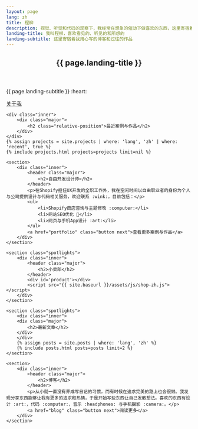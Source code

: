 ```yaml
---
layout: page
lang: zh
title: 程柳
description: 视觉、听觉和代码的观察下，我经常在想象的催动下做喜欢的东西，这里寄宿着用心写的博客和过往的作品。
landing-title: 我叫程柳，喜欢看见的、听见的和所想的
landing-subtitle: 这里寄宿着我用心写的博客和过往的作品
---
```


<section id="banner" class="index major">
	<div class="inner">
		<header class="major">
			<h1>{{ page.landing-title }}</h1>
		</header>
		<div class="content">
			<p>{{ page.landing-subtitle }} :heart:</p>
			<a href="about" class="button next scrolly">关于我</a>
		</div>
	</div>
</section>

<div class="main">

    <div class="inner">
        <div class="major">
            <h2 class="relative-position">最近案例与作品</h2>
        </div>
    </div>
    {% assign projects = site.projects | where: 'lang', 'zh' | where: 'recent', true %}
    {% include projects.html projects=projects limit=nil %}

    <section>
        <div class="inner">
            <header class="major">
                <h2>自由开发设计师</h2>
            </header>
            <p>在Shopify担任UX开发的全职工作外，我在空闲时间以自由职业者的身份为个人与公司提供设计与代码相关服务，欢迎联系 :wink:，目前包括：</p>
            <ul>
                <li>Shopify商店咨询与主题修改 :computer:</li>
                <li>网站SEO优化 🔧</li>
                <li>网页与手机App设计 :art:</li>
            </ul>
            <a href="portfolio" class="button next">查看更多案例与作品</a>
        </div>
    </section>
    
    <section class="spotlights">
        <div class="inner">
            <header class="major">
                <h2>小卖部</h2>
            </header>
            <div id='product'></div>
            <script src="{{ site.baseurl }}/assets/js/shop-zh.js"></script>
        </div>
    </section>

    <section class="spotlights">
        <div class="inner">
        <div class="major">
            <h2>最新文章</h2>
        </div>
        </div>
        {% assign posts = site.posts | where: 'lang', 'zh' %}
        {% include posts.html posts=posts limit=2 %}
    </section>

    <section>
        <div class="inner">
            <header class="major">
                <h2>博客</h2>
            </header>
            <p>从小就一直没有养成写日记的习惯，而有时候在追求完美的路上也会很懒。我发现分享东西能够让我有更多的追求和热情，于是开始写些东西让自己发散想法。喜欢的东西有设计 :art:，代码 :computer:，音乐 :headphones: 与手机摄影 :camera:。</p>
            <a href="blog" class="button next">阅读更多</a>
        </div>
    </section>

</div>
